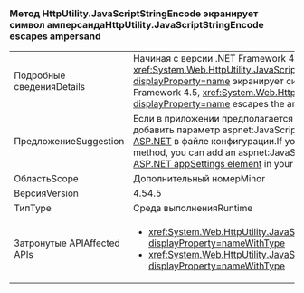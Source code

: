 ### <a name="httputilityjavascriptstringencode-escapes-ampersand"></a><span data-ttu-id="dc772-101">Метод HttpUtility.JavaScriptStringEncode экранирует символ амперсанда</span><span class="sxs-lookup"><span data-stu-id="dc772-101">HttpUtility.JavaScriptStringEncode escapes ampersand</span></span>

|   |   |
|---|---|
|<span data-ttu-id="dc772-102">Подробные сведения</span><span class="sxs-lookup"><span data-stu-id="dc772-102">Details</span></span>|<span data-ttu-id="dc772-103">Начиная с версии .NET Framework 4.5, метод <xref:System.Web.HttpUtility.JavaScriptStringEncode(System.String)?displayProperty=name> экранирует символ амперсанда (&amp;).</span><span class="sxs-lookup"><span data-stu-id="dc772-103">Starting with the .NET Framework 4.5, <xref:System.Web.HttpUtility.JavaScriptStringEncode(System.String)?displayProperty=name> escapes the ampersand (&amp;) character.</span></span>|
|<span data-ttu-id="dc772-104">Предложение</span><span class="sxs-lookup"><span data-stu-id="dc772-104">Suggestion</span></span>|<span data-ttu-id="dc772-105">Если в приложении предполагается прежнее поведение данного метода, можно добавить параметр aspnet:JavaScriptDoNotEncodeAmpersand в [элемент appSettings ASP.NET](https://msdn.microsoft.com/library/hh975440.aspx) в файле конфигурации.</span><span class="sxs-lookup"><span data-stu-id="dc772-105">If your app depends on the previous behavior of this method, you can add an aspnet:JavaScriptDoNotEncodeAmpersand setting to the [ASP.NET appSettings element](https://msdn.microsoft.com/library/hh975440.aspx) in your configuration file.</span></span>|
|<span data-ttu-id="dc772-106">Область</span><span class="sxs-lookup"><span data-stu-id="dc772-106">Scope</span></span>|<span data-ttu-id="dc772-107">Дополнительный номер</span><span class="sxs-lookup"><span data-stu-id="dc772-107">Minor</span></span>|
|<span data-ttu-id="dc772-108">Версия</span><span class="sxs-lookup"><span data-stu-id="dc772-108">Version</span></span>|<span data-ttu-id="dc772-109">4.5</span><span class="sxs-lookup"><span data-stu-id="dc772-109">4.5</span></span>|
|<span data-ttu-id="dc772-110">Тип</span><span class="sxs-lookup"><span data-stu-id="dc772-110">Type</span></span>|<span data-ttu-id="dc772-111">Среда выполнения</span><span class="sxs-lookup"><span data-stu-id="dc772-111">Runtime</span></span>|
|<span data-ttu-id="dc772-112">Затронутые API</span><span class="sxs-lookup"><span data-stu-id="dc772-112">Affected APIs</span></span>|<ul><li><xref:System.Web.HttpUtility.JavaScriptStringEncode(System.String)?displayProperty=nameWithType></li><li><xref:System.Web.HttpUtility.JavaScriptStringEncode(System.String,System.Boolean)?displayProperty=nameWithType></li></ul>|

